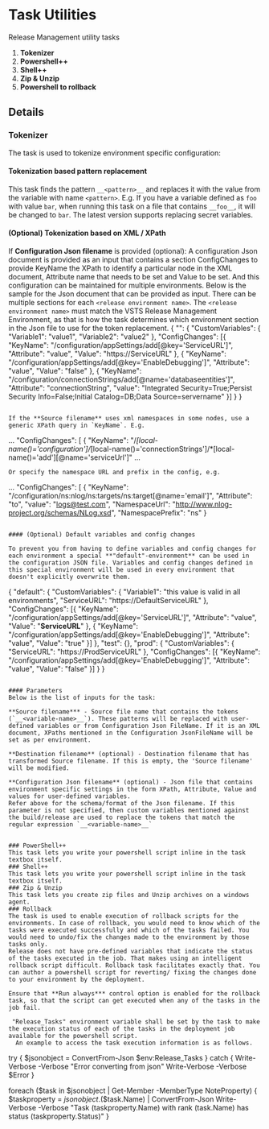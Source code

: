 # Task Utilities
Release Management utility tasks
 
1. **Tokenizer** 
2. **Powershell++** 
3. **Shell++** 
4. **Zip & Unzip** 
5. **Powershell to rollback** 

## Details
### Tokenizer
The task is used to tokenize environment specific configuration: 
#### Tokenization based pattern replacement
This task finds the pattern `__<pattern>__` and replaces it with the value from the variable with name `<pattern>`. E.g. If you have a variable defined as `foo` with value `bar`, when running this task on a file that contains `__foo__`, it will be changed to `bar`. The latest version supports replacing secret variables.
#### (Optional) Tokenization based on XML / XPath
If **Configuration Json filename** is provided (optional):
A configuration Json document is provided as an input that contains a section ConfigChanges to provide KeyName the XPath to identify a particular node in the XML document, Attribute name that needs to be set and Value to be set. And this configuration can be maintained for multiple environments.
Below is the sample for the Json document that can be provided as input. There can be multiple sections for each `<release environment name>`. The `<release environment name>` must match the VSTS Release Management Environment, as that is how the task determines which environment section in the Json file to use for the token replacement.
{
    "<release environment name>": {
        "CustomVariables": {
            "Variable1": "value1",
            "Variable2": "value2"
        },
        "ConfigChanges": [{
            "KeyName": "/configuration/appSettings/add[@key='ServiceURL']",
            "Attribute": "value",
            "Value": "https://ServiceURL"
        },
        {
            "KeyName": "/configuration/appSettings/add[@key='EnableDebugging']",
            "Attribute": "value",
            "Value": "false"
        },
        {
            "KeyName": "/configuration/connectionStrings/add[@name='databaseentities']",
            "Attribute": "connectionString",
            "value": "Integrated Security=True;Persist Security Info=False;Initial Catalog=DB;Data Source=servername"
        }]
    }
}
```

If the **Source filename** uses xml namespaces in some nodes, use a generic XPath query in `KeyName`. E.g.
```
...
"ConfigChanges": [
        {
          "KeyName": "/*[local-name()='configuration']/*[local-name()='connectionStrings']/*[local-name()='add'][@name='serviceUrl']"
          ...
```
Or specify the namespace URL and prefix in the config, e.g.

```
...
"ConfigChanges": [
    {
        "KeyName": "/configuration/ns:nlog/ns:targets/ns:target[@name='email']",
        "Attribute": "to",
        "value": "logs@test.com",
        "NamespaceUrl": "http://www.nlog-project.org/schemas/NLog.xsd",
        "NamespacePrefix": "ns"
    }
```

#### (Optional) Default variables and config changes

To prevent you from having to define variables and config changes for each environment a special **"default"-environment** can be used in the configuration JSON file. Variables and config changes defined in this special environment will be used in every environment that doesn't explicitly overwrite them.

```
{
    "default": {
        "CustomVariables": {
            "Variable1": "this value is valid in all environments",
            "ServiceURL": "https://DefaultServiceURL"
        },
        "ConfigChanges": [{
            "KeyName": "/configuration/appSettings/add[@key='ServiceURL']",
            "Attribute": "value",
            "Value": "__ServiceURL__"
        },
        {
            "KeyName": "/configuration/appSettings/add[@key='EnableDebugging']",
            "Attribute": "value",
            "Value": "true"
        }]
    },
    "test": {},
    "prod": {
        "CustomVariables": {
            "ServiceURL": "https://ProdServiceURL"
        },
        "ConfigChanges": [{
            "KeyName": "/configuration/appSettings/add[@key='EnableDebugging']",
            "Attribute": "value",
            "Value": "false"
        }]
    }
}
```

#### Parameters
Below is the list of inputs for the task: 

**Source filename*** - Source file name that contains the tokens (`__<variable-name>__`). These patterns will be replaced with user-defined variables or from Configuration Json FileName. If it is an XML document, XPaths mentioned in the Configuration JsonFileName will be set as per environment. 

**Destination filename** (optional) - Destination filename that has transformed Source filename. If this is empty, the 'Source filename' will be modified. 

**Configuration Json filename** (optional) - Json file that contains environment specific settings in the form XPath, Attribute, Value and values for user-defined variables. 
Refer above for the schema/format of the Json filename. If this parameter is not specified, then custom variables mentioned against the build/release are used to replace the tokens that match the regular expression `__<variable-name>__`


### PowerShell++
This task lets you write your powershell script inline in the task textbox itself.  
### Shell++
This task lets you write your powershell script inline in the task textbox itself.  
### Zip & Unzip
This task lets you create zip files and Unzip archives on a windows agent.  
### Rollback
The task is used to enable execution of rollback scripts for the environments. In case of rollback, you would need to know which of the tasks were executed successfully and which of the tasks failed. You would need to undo/fix the changes made to the environment by those tasks only.
Release does not have pre-defined variables that indicate the status of the tasks executed in the job. That makes using an intelligent rollback script difficult. Rollback task facilitates exactly that. You can author a powershell script for reverting/ fixing the changes done to your environment by the deployment. 

Ensure that **Run always*** control option is enabled for the rollback task, so that the script can get executed when any of the tasks in the job fail.

 "Release_Tasks" environment variable shall be set by the task to make the execution status of each of the tasks in the deployment job available for the powershell script.
  An example to access the task execution information is as follows.
 ```
 try
{
    $jsonobject = ConvertFrom-Json $env:Release_Tasks
}
catch
{
    Write-Verbose -Verbose "Error converting from json"
    Write-Verbose -Verbose $Error
}


foreach ($task in $jsonobject | Get-Member -MemberType NoteProperty) {    
    $taskproperty = $jsonobject.$($task.Name) | ConvertFrom-Json
    Write-Verbose -Verbose "Task $($taskproperty.Name) with rank $($task.Name) has status $($taskproperty.Status)"
}

 ```

